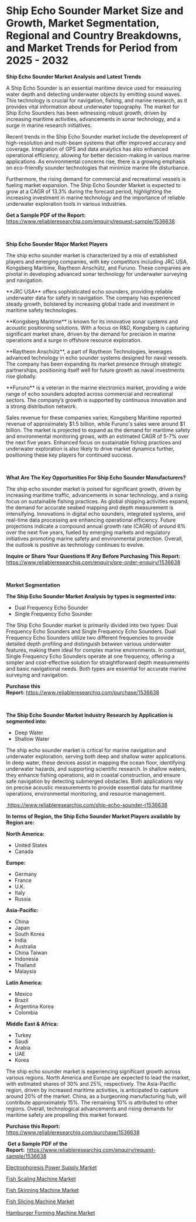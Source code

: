 <p><h1>Ship Echo Sounder Market Size and Growth, Market Segmentation, Regional and Country Breakdowns, and Market Trends for Period from 2025 -  2032</h1></p><p><strong>Ship Echo Sounder Market Analysis and Latest Trends</strong></p>
<p><p>A Ship Echo Sounder is an essential maritime device used for measuring water depth and detecting underwater objects by emitting sound waves. This technology is crucial for navigation, fishing, and marine research, as it provides vital information about underwater topography. The market for Ship Echo Sounders has been witnessing robust growth, driven by increasing maritime activities, advancements in sonar technology, and a surge in marine research initiatives.</p><p>Recent trends in the Ship Echo Sounder market include the development of high-resolution and multi-beam systems that offer improved accuracy and coverage. Integration of GPS and data analytics has also enhanced operational efficiency, allowing for better decision-making in various marine applications. As environmental concerns rise, there is a growing emphasis on eco-friendly sounder technologies that minimize marine life disturbance.</p><p>Furthermore, the rising demand for commercial and recreational vessels is fueling market expansion. The Ship Echo Sounder Market is expected to grow at a CAGR of 13.3% during the forecast period, highlighting the increasing investment in marine technology and the importance of reliable underwater exploration tools in various industries.</p></p>
<p><strong>Get a Sample PDF of the Report:&nbsp;</strong> <a href="https://www.reliableresearchiq.com/enquiry/request-sample/1536638?utm_campaign=103&utm_medium=2&utm_source=Github&utm_content=ia&utm_term=22022025&utm_id=ship-echo-sounder">https://www.reliableresearchiq.com/enquiry/request-sample/1536638</a></p>
<p>&nbsp;</p>
<p><strong>Ship Echo Sounder Major Market Players</strong></p>
<p><p>The ship echo sounder market is characterized by a mix of established players and emerging companies, with key competitors including JRC USA, Kongsberg Maritime, Raytheon Anschütz, and Furuno. These companies are pivotal in developing advanced sonar technology for underwater surveying and navigation.</p><p>**JRC USA** offers sophisticated echo sounders, providing reliable underwater data for safety in navigation. The company has experienced steady growth, bolstered by increasing global trade and investment in maritime safety technologies.</p><p>**Kongsberg Maritime** is known for its innovative sonar systems and acoustic positioning solutions. With a focus on R&D, Kongsberg is capturing significant market share, driven by the demand for precision in marine operations and a surge in offshore resource exploration.</p><p>**Raytheon Anschütz**, a part of Raytheon Technologies, leverages advanced technology in echo sounder systems designed for naval vessels. The company has been expanding its market presence through strategic partnerships, positioning itself well for future growth as naval investments rise globally.</p><p>**Furuno** is a veteran in the marine electronics market, providing a wide range of echo sounders adopted across commercial and recreational sectors. The company’s growth is supported by continuous innovation and a strong distribution network.</p><p>Sales revenue for these companies varies; Kongsberg Maritime reported revenue of approximately $1.5 billion, while Furuno's sales were around $1 billion. The market is projected to expand as the demand for maritime safety and environmental monitoring grows, with an estimated CAGR of 5-7% over the next five years. Enhanced focus on sustainable fishing practices and underwater exploration is also likely to drive market dynamics further, positioning these key players for continued success.</p></p>
<p>&nbsp;</p>
<p><strong>What Are The Key Opportunities For Ship Echo Sounder Manufacturers?</strong></p>
<p><p>The ship echo sounder market is poised for significant growth, driven by increasing maritime traffic, advancements in sonar technology, and a rising focus on sustainable fishing practices. As global shipping activities expand, the demand for accurate seabed mapping and depth measurement is intensifying. Innovations in digital echo sounders, integrated systems, and real-time data processing are enhancing operational efficiency. Future projections indicate a compound annual growth rate (CAGR) of around 6% over the next five years, fueled by emerging markets and regulatory initiatives promoting marine safety and environmental protection. Overall, the outlook is positive as technology continues to evolve.</p></p>
<p><strong>Inquire or Share Your Questions If Any Before Purchasing This Report:</strong> <a href="https://www.reliableresearchiq.com/enquiry/pre-order-enquiry/1536638?utm_campaign=103&utm_medium=2&utm_source=Github&utm_content=ia&utm_term=22022025&utm_id=ship-echo-sounder">https://www.reliableresearchiq.com/enquiry/pre-order-enquiry/1536638</a></p>
<p>&nbsp;</p>
<p><strong>Market Segmentation</strong></p>
<p><strong>The Ship Echo Sounder Market Analysis by types is segmented into:</strong></p>
<p><ul><li>Dual Frequency Echo Sounder</li><li>Single Frequency Echo Sounder</li></ul></p>
<p><p>The Ship Echo Sounder market is primarily divided into two types: Dual Frequency Echo Sounders and Single Frequency Echo Sounders. Dual Frequency Echo Sounders utilize two different frequencies to provide detailed depth profiling and distinguish between various underwater features, making them ideal for complex marine environments. In contrast, Single Frequency Echo Sounders operate at one frequency, offering a simpler and cost-effective solution for straightforward depth measurements and basic navigational needs. Both types are essential for accurate marine surveying and navigation.</p></p>
<p><strong>Purchase this Report:&nbsp;</strong><a href="https://www.reliableresearchiq.com/purchase/1536638?utm_campaign=103&utm_medium=2&utm_source=Github&utm_content=ia&utm_term=22022025&utm_id=ship-echo-sounder">https://www.reliableresearchiq.com/purchase/1536638</a></p>
<p>&nbsp;</p>
<p><strong>The Ship Echo Sounder Market Industry Research by Application is segmented into:</strong></p>
<p><ul><li>Deep Water</li><li>Shallow Water</li></ul></p>
<p><p>The ship echo sounder market is critical for marine navigation and underwater exploration, serving both deep and shallow water applications. In deep water, these devices assist in mapping the ocean floor, identifying underwater hazards, and supporting scientific research. In shallow waters, they enhance fishing operations, aid in coastal construction, and ensure safe navigation by detecting submerged obstacles. Both applications rely on precise acoustic measurements to provide essential data for maritime operations, environmental monitoring, and resource management.</p></p>
<p><a href="https://www.reliableresearchiq.com/ship-echo-sounder-r1536638?utm_campaign=103&utm_medium=2&utm_source=Github&utm_content=ia&utm_term=22022025&utm_id=ship-echo-sounder">&nbsp;https://www.reliableresearchiq.com/ship-echo-sounder-r1536638</a></p>
<p><strong>In terms of Region, the Ship Echo Sounder Market Players available by Region are:</strong></p>
<p>
    <p> <strong> North America: </strong>
        <ul>
            <li>United States</li>
            <li>Canada</li>
        </ul>
        </p> 
    <p> <strong> Europe: </strong>
        <ul>
            <li>Germany</li>
            <li>France</li>
            <li>U.K.</li>
            <li>Italy</li>
            <li>Russia</li>
        </ul>
        </p> 
    <p> <strong> Asia-Pacific: </strong>
        <ul>
            <li>China</li>
            <li>Japan</li>
            <li>South Korea</li>
            <li>India</li>
            <li>Australia</li>
            <li>China Taiwan</li>
            <li>Indonesia</li>
            <li>Thailand</li>
            <li>Malaysia</li>
        </ul>
        </p> 
    <p> <strong> Latin America: </strong>
        <ul>
            <li>Mexico</li>
            <li>Brazil</li>
            <li>Argentina Korea</li>
            <li>Colombia</li>
        </ul>
        </p> 
    <p> <strong> Middle East & Africa: </strong>
        <ul>
            <li>Turkey</li>
            <li>Saudi</li>
            <li>Arabia</li>
            <li>UAE</li>
            <li>Korea</li>
        </ul>
    </p>
    </p>
<p><p>The ship echo sounder market is experiencing significant growth across various regions. North America and Europe are expected to lead the market, with estimated shares of 30% and 25%, respectively. The Asia-Pacific region, driven by increased maritime activities, is anticipated to capture around 20% of the market. China, as a burgeoning manufacturing hub, will contribute approximately 15%. The remaining 10% is attributed to other regions. Overall, technological advancements and rising demands for maritime safety are propelling this market forward.</p></p>
<p><strong>Purchase this Report: </strong><a href="https://www.reliableresearchiq.com/purchase/1536638?utm_campaign=103&utm_medium=2&utm_source=Github&utm_content=ia&utm_term=22022025&utm_id=ship-echo-sounder">https://www.reliableresearchiq.com/purchase/1536638</a></p>
<p>&nbsp;<strong>Get a Sample PDF of the Report:&nbsp;&nbsp;</strong><a href="https://www.reliableresearchiq.com/enquiry/request-sample/1536638?utm_campaign=103&utm_medium=2&utm_source=Github&utm_content=ia&utm_term=22022025&utm_id=ship-echo-sounder">https://www.reliableresearchiq.com/enquiry/request-sample/1536638</a></p>
<p><strong></strong></p>
<p><p><a href="https://github.com/kmettjanksj7/Market-Research-Report-List-1/blob/main/electrophoresis-power-supply-market.md?utm_campaign=103&utm_medium=2&utm_source=Github&utm_content=ia&utm_term=22022025&utm_id=ship-echo-sounder">Electrophoresis Power Supply Market</a></p><p><a href="https://github.com/cachuhashieb/Market-Research-Report-List-1/blob/main/fish-scaling-machine-market.md?utm_campaign=103&utm_medium=2&utm_source=Github&utm_content=ia&utm_term=22022025&utm_id=ship-echo-sounder">Fish Scaling Machine Market</a></p><p><a href="https://github.com/groszsaoudrd/Market-Research-Report-List-1/blob/main/fish-skinning-machine-market.md?utm_campaign=103&utm_medium=2&utm_source=Github&utm_content=ia&utm_term=22022025&utm_id=ship-echo-sounder">Fish Skinning Machine Market</a></p><p><a href="https://github.com/denuetkachci/Market-Research-Report-List-1/blob/main/fish-slicing-machine-market.md?utm_campaign=103&utm_medium=2&utm_source=Github&utm_content=ia&utm_term=22022025&utm_id=ship-echo-sounder">Fish Slicing Machine Market</a></p><p><a href="https://github.com/lenjakam/Market-Research-Report-List-1/blob/main/hamburger-forming-machine-market.md?utm_campaign=103&utm_medium=2&utm_source=Github&utm_content=ia&utm_term=22022025&utm_id=ship-echo-sounder">Hamburger Forming Machine Market</a></p></p>